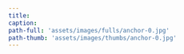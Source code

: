 ```yaml
---
title:
caption:
path-full: 'assets/images/fulls/anchor-0.jpg'
path-thumb: 'assets/images/thumbs/anchor-0.jpg'
---
```

